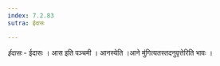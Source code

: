 ```yaml
---
index: 7.2.83
sutra: ईदासः

---
```

_ईदासः_ - ईदासः । आस इति पञ्चमी । आनस्येति ।आने मु॑गित्यतस्तदनुवृत्तेरिति भावः ।
